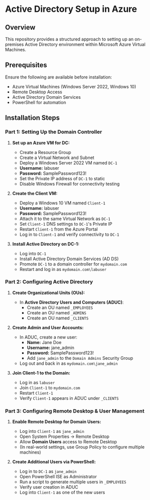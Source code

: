 # Active Directory Setup in Azure

## Overview
This repository provides a structured approach to setting up an on-premises Active Directory environment within Microsoft Azure Virtual Machines.

## Prerequisites
Ensure the following are available before installation:
- Azure Virtual Machines (Windows Server 2022, Windows 10)
- Remote Desktop Access
- Active Directory Domain Services
- PowerShell for automation

## Installation Steps

### Part 1: Setting Up the Domain Controller
1. **Set up an Azure VM for DC:**
   - Create a Resource Group
   - Create a Virtual Network and Subnet
   - Deploy a Windows Server 2022 VM named `DC-1`
   - **Username:** labuser
   - **Password:** SamplePassword123!
   - Set the Private IP address of `DC-1` to static
   - Disable Windows Firewall for connectivity testing

2. **Create the Client VM:**
   - Deploy a Windows 10 VM named `Client-1`
   - **Username:** labuser
   - **Password:** SamplePassword123!
   - Attach it to the same Virtual Network as `DC-1`
   - Set `Client-1` DNS settings to `DC-1`'s Private IP
   - Restart `Client-1` from the Azure Portal
   - Log in to `Client-1` and verify connectivity to `DC-1`

3. **Install Active Directory on DC-1:**
   - Log into `DC-1`
   - Install Active Directory Domain Services (AD DS)
   - Promote `DC-1` to a domain controller for `mydomain.com`
   - Restart and log in as `mydomain.com\labuser`

### Part 2: Configuring Active Directory
1. **Create Organizational Units (OUs):**
   - In **Active Directory Users and Computers (ADUC)**:
     - Create an OU named `_EMPLOYEES`
     - Create an OU named `_ADMINS`
     - Create an OU named `_CLIENTS`

2. **Create Admin and User Accounts:**
   - In ADUC, create a new user:
     - **Name:** Jane Doe
     - **Username:** jane_admin
     - **Password:** SamplePassword123!
     - Add `jane_admin` to the `Domain Admins` Security Group
   - Log out and back in as `mydomain.com\jane_admin`

3. **Join Client-1 to the Domain:**
   - Log in as `labuser`
   - Join `Client-1` to `mydomain.com`
   - Restart `Client-1`
   - Verify `Client-1` appears in ADUC under `_CLIENTS`

### Part 3: Configuring Remote Desktop & User Management
1. **Enable Remote Desktop for Domain Users:**
   - Log into `Client-1` as `jane_admin`
   - Open System Properties → Remote Desktop
   - Allow **Domain Users** access to Remote Desktop
   - (In real-world settings, use Group Policy to configure multiple machines)

2. **Create Additional Users via PowerShell:**
   - Log in to `DC-1` as `jane_admin`
   - Open PowerShell ISE as Administrator
   - Run a script to generate multiple users in `_EMPLOYEES`
   - Verify user creation in ADUC
   - Log into `Client-1` as one of the new users
